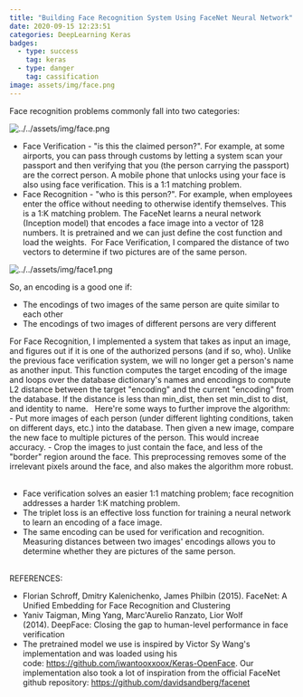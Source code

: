 ```yaml
---
title: "Building Face Recognition System Using FaceNet Neural Network"
date: 2020-09-15 12:23:51
categories: DeepLearning Keras
badges:
  - type: success
    tag: keras
  - type: danger
    tag: cassification
image: assets/img/face.png
---
```


Face recognition problems commonly fall into two categories:

<!--more-->

![../../assets/img/face.png](../../assets/img/face.png)

- Face Verification - "is this the claimed person?". For example, at some airports, you can pass through customs by letting a system scan your passport and then verifying that you (the person carrying the passport) are the correct person. A mobile phone that unlocks using your face is also using face verification. This is a 1:1 matching problem.
- Face Recognition - "who is this person?". For example, when employees enter the office without needing to otherwise identify themselves. This is a 1:K matching problem.
  The FaceNet learns a neural network (Inception model) that encodes a face image into a vector of 128 numbers. It is pretrained and we can just define the cost function and load the weights. 
  For Face Verification, I compared the distance of two vectors to determine if two pictures are of the same person.

![../../assets/img/face1.png](../../assets/img/face1.png)

So, an encoding is a good one if:

<ul>
<li>The encodings of two images of the same person are quite similar to each other</li>
<li>The encodings of two images of different persons are very different</li>
</ul>
For Face Recognition, I implemented a system that takes as input an image, and figures out if it is one of the authorized persons (and if so, who). Unlike the previous face verification system, we will no longer get a person's name as another input.
This function computes the target encoding of the image and loops over the database dictionary's names and encodings to compute L2 distance between the target "encoding" and the current "encoding" from the database. If the distance is less than min_dist, then set min_dist to dist, and identity to name.
 
Here're some ways to further improve the algorithm:
-	Put more images of each person (under different lighting conditions, taken on different days, etc.) into the database. Then given a new image, compare the new face to multiple pictures of the person. This would increae accuracy.
-	Crop the images to just contain the face, and less of the "border" region around the face. This preprocessing removes some of the irrelevant pixels around the face, and also makes the algorithm more robust.
 
<ul>
<li>Face verification solves an easier 1:1 matching problem; face recognition addresses a harder 1:K matching problem. </li>
<li>The triplet loss is an effective loss function for training a neural network to learn an encoding of a face image.</li>
<li>The same encoding can be used for verification and recognition. Measuring distances between two images' encodings allows you to determine whether they are pictures of the same person.</li> 
</ul>

REFERENCES:

- Florian Schroff, Dmitry Kalenichenko, James Philbin (2015). FaceNet: A Unified Embedding for Face Recognition and Clustering
- Yaniv Taigman, Ming Yang, Marc'Aurelio Ranzato, Lior Wolf (2014). DeepFace: Closing the gap to human-level performance in face verification
- The pretrained model we use is inspired by Victor Sy Wang's implementation and was loaded using his code: https://github.com/iwantooxxoox/Keras-OpenFace.
  Our implementation also took a lot of inspiration from the official FaceNet github repository: https://github.com/davidsandberg/facenet
